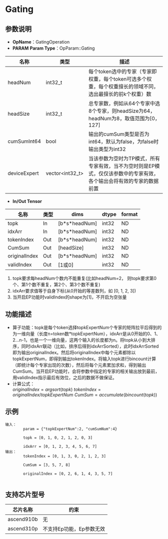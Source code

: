 # Gating
## 参数说明
- **OpName**：GatingOperation
- **PARAM**
**Param Type**：OpParam::Gating
 
| 名称  | 类型  | 描述 |
| ------------ | ------------ | ------------ |
| headNum | int32_t  | 每个token选中的专家（专家即权重，每个token可选多个权重，每个权重擅长的领域不同，选出最擅长的前k个权重）数 |
| headSize | int32_t  | 总专家数，例如从64个专家中选8个专家，则headSize为64，headNum为8，取值范围为\[0， 127] |
| cumSumInt64 | bool  | 输出的cumSum类型是否为int64，默认为false，为false时输出类型为int32 |
| deviceExpert | vector<int32_t>  | 当该参数为空时为TP模式，所有专家有效，当不为空时则是EP模式，仅仅该参数中的专家有效，各个输出会将有效的专家的数据前置 |
 
- **In/Out Tensor**
 
|名称 | 类型  | dims  | dtype  |format|
| ------------ | ------------ | ------------ | ------------ |------------ |
|  topk|In  |  [b\*s\*headNum] |int32|ND|
| idxArr|In  |  [b\*s\*headNum]|int32|ND|
|  tokenIndex | Out | [b\*s\*headNum] |int32|ND|
|  CumSum | Out | [headSize] |int32|ND|
|  originalIndex | Out | [b\*s\*headNum] |int32|ND|
|  validIndex | Out | [1或0] |int32|ND|

1. topk要求每headNum个数内不能重复(比如headNum=2， 则topk要求第0个、第1个数不重复，第2个、第3个数不重复)
2. idxArr要求值等于自身下标(从0开始的等差数列，如 [0, 1, 2, 3])
3. 当开启EP功能时validIndex的shape为[1]，不开启为空张量
 
## 功能描述
- 算子功能：topk是每个token选择topkExpertNum个专家的矩阵拉平后得到的为一维向量（长度n=token数*topkExpertNum），idxArr是从0开始的0、1、2...n-1，也是一个一维向量，这两个输入的长度都为n。将topk从小到大排序，同时idxArr联动（比如，排序后得到idxArrSorted），此时idxArrSorted即为输出originalIndex。然后将originalIndex中每个元素都除以topkExpertNum，即得到输出tokenIndex。将输入topk进行bincount计算（即统计每个专家出现的次数），然后将每个元素累加求和，得到输出CumSum。当开启EP功能时，会将参数中指定的专家的相关输出放到最前，用validIndex指示最后有效位，之后的数据不做保证。
- 计算公式：  
  $originalIndex=argsort(topk)$
    $tokenIndex=originalIndex/topkExpertNum$
    $CumSum=accumulate(bincount(topk))$
 
## 示例
```
输入：
		param = {"topkExpertNum":2, "cumSumNum":4}
		
		topk = [0, 1, 0, 2, 1, 2, 0, 3]
    
        idxArr = [0, 1, 2, 3, 4, 5, 6, 7]
输出：
        tokenIndex = [0, 1, 3, 0, 2, 1, 2, 3]   
    
        CumSum = [3, 5, 7, 8]   
    
        originalIndex = [0, 2, 6, 1, 4, 3, 5, 7]   
 
```
 
## 支持芯片型号
 
|芯片名称|约束 | 
| ------------ | ------------ | 
|  ascend910b|无|
|  ascend310p| 不支持Ep功能，Ep参数无效 |